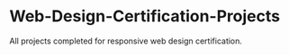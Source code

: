 # Web-Design-Certification-Projects
All projects completed for responsive web design certification.
